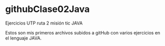 # githubClase02Java
Ejercicios UTP ruta 2 misión tic JAVA

Estos son mis primeros archivos subidos a gitHub con varios ejercicios en el lenguaje JAVA.
